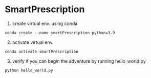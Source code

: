 # SmartPrescription

1. create virtual env. using conda
```
conda create --name smartPrescription python=3.9
```
2. activate virtual env.
```
conda activate smartPrescription
```
3. verify if you can begin the adventure by running hello_world.py
```
python hello_world.py
```
